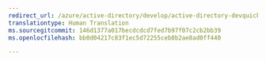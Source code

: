 ```yaml
---
redirect_url: /azure/active-directory/develop/active-directory-devquickstarts-headless-java
translationtype: Human Translation
ms.sourcegitcommit: 146d1377a017becdcdcd7fed7b97f07c2cb2bb39
ms.openlocfilehash: bb0d04217c83f1ec5d72255ceb8b2ae8ad0ff440

---
```



<!--HONumber=Jan17_HO3-->


